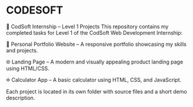 # CODESOFT
🚀 CodSoft Internship – Level 1 Projects
This repository contains my completed tasks for Level 1 of the CodSoft Web Development Internship:

💼 Personal Portfolio Website – A responsive portfolio showcasing my skills and projects.

🌐 Landing Page – A modern and visually appealing product landing page using HTML/CSS.

➗ Calculator App – A basic calculator using HTML, CSS, and JavaScript.

Each project is located in its own folder with source files and a short demo description.

